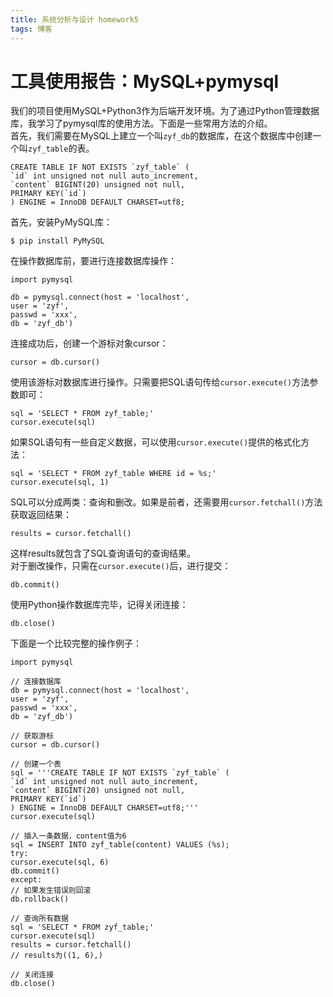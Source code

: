 ```yaml
---  
title: 系统分析与设计 homework5  
tags: 博客  
---  
```

  
# 工具使用报告：MySQL+pymysql  
我们的项目使用MySQL+Python3作为后端开发环境。为了通过Python管理数据库，我学习了pymysql库的使用方法。下面是一些常用方法的介绍。  
首先，我们需要在MySQL上建立一个叫`zyf_db`的数据库，在这个数据库中创建一个叫`zyf_table`的表。  
```  
CREATE TABLE IF NOT EXISTS `zyf_table` (  
`id` int unsigned not null auto_increment,  
`content` BIGINT(20) unsigned not null,  
PRIMARY KEY(`id`)  
) ENGINE = InnoDB DEFAULT CHARSET=utf8;  
```  
首先，安装PyMySQL库：  
```  
$ pip install PyMySQL  
```  
在操作数据库前，要进行连接数据库操作：  
```  
import pymysql  
  
db = pymysql.connect(host = 'localhost',  
user = 'zyf',  
passwd = 'xxx',  
db = 'zyf_db')  
```  
连接成功后，创建一个游标对象cursor：  
```  
cursor = db.cursor()  
```  
使用该游标对数据库进行操作。只需要把SQL语句传给`cursor.execute()`方法参数即可：  
```  
sql = 'SELECT * FROM zyf_table;'  
cursor.execute(sql)  
```  
如果SQL语句有一些自定义数据，可以使用`cursor.execute()`提供的格式化方法：  
```  
sql = 'SELECT * FROM zyf_table WHERE id = %s;'  
cursor.execute(sql, 1)  
```  
SQL可以分成两类：查询和删改。如果是前者，还需要用`cursor.fetchall()`方法获取返回结果：  
```  
results = cursor.fetchall()  
```  
这样results就包含了SQL查询语句的查询结果。  
对于删改操作，只需在`cursor.execute()`后，进行提交：  
```  
db.commit()  
```  
使用Python操作数据库完毕，记得关闭连接：  
```  
db.close()  
```  
下面是一个比较完整的操作例子：  
```  
import pymysql  
  
// 连接数据库  
db = pymysql.connect(host = 'localhost',  
user = 'zyf',  
passwd = 'xxx',  
db = 'zyf_db')  
  
// 获取游标  
cursor = db.cursor()  
  
// 创建一个表  
sql = '''CREATE TABLE IF NOT EXISTS `zyf_table` (  
`id` int unsigned not null auto_increment,  
`content` BIGINT(20) unsigned not null,  
PRIMARY KEY(`id`)  
) ENGINE = InnoDB DEFAULT CHARSET=utf8;'''  
cursor.execute(sql)  
  
// 插入一条数据，content值为6  
sql = INSERT INTO zyf_table(content) VALUES (%s);  
try:  
cursor.execute(sql, 6)  
db.commit()  
except:  
// 如果发生错误则回滚  
db.rollback()  
  
// 查询所有数据  
sql = 'SELECT * FROM zyf_table;'  
cursor.execute(sql)  
results = cursor.fetchall()  
// results为((1, 6),)  
  
// 关闭连接  
db.close()  
```  
